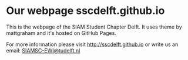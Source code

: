Our webpage sscdelft.github.io
===============================
This is the webpage of the SIAM Student Chapter Delft.
It uses theme by mattgraham and it's hosted on GitHub Pages.

For more information please visit http://sscdelft.github.io
or write us an email: SIAMSC-EWI@tudelft.nl
